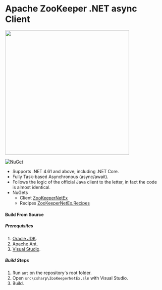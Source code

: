 # Apache ZooKeeper .NET async Client

<p>
<img src="https://svn.apache.org/repos/asf/comdev/project-logos/originals/zookeeper.svg" width="400">
</p>

[![NuGet](https://img.shields.io/github/release/shayhatsor/zookeeper.svg?style=flat&label=Latest%20Release)](https://github.com/shayhatsor/zookeeper/releases/latest)
* Supports .NET 4.61 and above, including .NET Core.
* Fully Task-based Asynchronous (async/await).
* Follows the logic of the official Java client to the letter, in fact the code is almost identical. 
* NuGets
  * Client [ZooKeeperNetEx](https://www.nuget.org/packages/ZooKeeperNetEx)
  * Recipes [ZooKeeperNetEx.Recipes](https://www.nuget.org/packages/ZooKeeperNetEx.Recipes)


#### Build From Source
##### Prerequisites
1. [Oracle JDK](http://www.oracle.com/technetwork/java/javase/downloads/index.html).
1. [Apache Ant](http://ant.apache.org/manual/install.html).
2. [Visual Studio](https://visualstudio.microsoft.com/vs/).

##### Build Steps
1. Run `ant` on the repository's root folder.
3. Open `src\csharp\ZooKeeperNetEx.sln` with Visual Studio.
4. Build.
